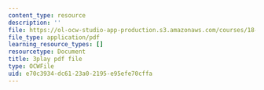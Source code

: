 ```yaml
---
content_type: resource
description: ''
file: https://ol-ocw-studio-app-production.s3.amazonaws.com/courses/18-06sc-linear-algebra-fall-2011/e70c3934dc6123a02195e95efe70cffa_2uDvRUowBzg.pdf
file_type: application/pdf
learning_resource_types: []
resourcetype: Document
title: 3play pdf file
type: OCWFile
uid: e70c3934-dc61-23a0-2195-e95efe70cffa
---
```


